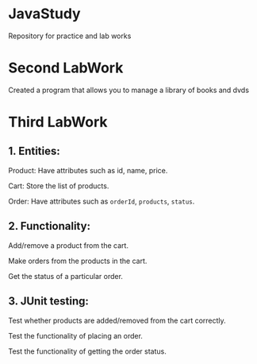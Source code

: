 # JavaStudy
Repository for practice and lab works
# Second LabWork
Created a program that allows you to manage a library of books and dvds
# Third LabWork
## 1. Entities:

Product: Have attributes such as id, name, price.

Cart: Store the list of products.

Order: Have attributes such as `orderId`, `products`, `status`.

## 2. Functionality:
Add/remove a product from the cart.

Make orders from the products in the cart.

Get the status of a particular order.

## 3.  JUnit testing:
Test whether products are added/removed from the cart correctly.

Test the functionality of placing an order.

Test the functionality of getting the order status. 
